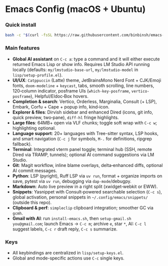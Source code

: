 # Emacs Config (macOS + Ubuntu)

### Quick install

```bash
bash -c "$(curl -fsSL https://raw.githubusercontent.com/binbinsh/emacs-config/main/install-emacs.sh)"
```

### Main features
- **Global AI assistant** on `C-c a`: type a command and it will either execute returned Emacs Lisp or show info. Requires LM Studio API running locally (defaults: `my/lmstudio-base-url`, `my/lmstudio-model` in `lisp/setup-profile.el`).
- **UI/UX**: `Catppuccin` (Latte) theme, JetBrainsMono Nerd Font + CJK/Emoji fonts, `doom-modeline` + `keycast`, tabs, smooth scrolling, line numbers, 120‑column indicator, posframe UIs (`which-key-posframe`, `vertico-posframe`), Helpful/Eldoc‑Box hovers.
- **Completion & search**: Vertico, Orderless, Marginalia, Consult (+ LSP), Embark, Corfu + Cape + popup info, kind‑icon.
- **Explorer & files**: Dirvish sidebar and enhanced Dired (icons, git info, quick preview, two‑pane), `diff-hl` fringe highlights.
- **Large files**: 64MB+ open via VLF chunks; toggle soft wrap with `C-c w`; highlighting optional.
- **Language support**: 20+ languages with Tree-sitter syntax, LSP hooks, and smart navigation (`C-c j` for symbols, `M-.` for definitions, ripgrep fallback).
- **Terminal**: Integrated vterm panel toggle; terminal hub (SSH, remote Dired via TRAMP, tunnels); optional AI command suggestions via LM Studio.
- **Git**: Magit workflow, inline blame overlays, delta‑enhanced diffs, optional AI commit messages.
- **Python**: LSP (pyright), Ruff LSP via `uv run`, format + organize imports on save, pytest via `uv run`, debugging via `dap-mode`/debugpy.
- **Markdown**: Auto live preview in a right split (xwidget‑webkit or EWW).
- **Snippets**: Yasnippet with Consult‑powered searchable selection (`C-c s`), global activation, personal snippets in `~/.config/emacs/snippets/` (outside this repo).
- **Clipboard & perf**: `simpleclip` clipboard integration; smoother GC via `gcmh`.
- **Gmail with AI**: run `install-emacs.sh`, then `setup-gmail.sh you@gmail.com`; launch Emacs → `C-c m`; archive `e`, star `*`, AI: `C-c l` suggest labels, `C-c r` draft reply, `C-c s` summarize.

### Keys
- All keybindings are centralized in `lisp/setup-keys.el`.
- Global and mode-specific actions use `C-c` single keys.
